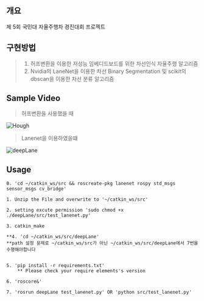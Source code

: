 
## 개요
제 5회 국민대 자율주행차 경진대회 프로젝트

## 구현방법
> 1. 허프변환을 이용한 저성능 임베디드보드를 위한 차선인식 자율주행 알고리즘
> 2. Nvidia의 LaneNet을 이용한 차선 Binary Segmentation 및 scikit의 dbscan을 이용한 차선 분류 알고리즘


## Sample Video
> 허프변환을 사용했을 때

![Hough](./Hough.gif)

> Lanenet을 이용하였을떄

![deepLane](./deepLane.gif)

## Usage
```text
0. 'cd ~/catkin_ws/src && roscreate-pkg lanenet rospy std_msgs sensor_msgs cv_bridge'

1. Unzip the File and overwrite to '~/catkin_ws/src'

2. setting excute permission 'sudo chmod +x ./deepLane/src/test_lanenet.py'

3. catkin_make

**4. 'cd ~/catkin_ws/src/deepLane'
**path 설정 문제로 ~/catkin_ws/src가 아닌 ~/catkin_ws/src/deepLane에서 7번을 수행해야합니다


5. 'pip install -r requirements.txt'
	** Please check your require elements's version

6. 'roscore&'

7. 'rosrun deepLane test_lanenet.py' OR 'python src/test_lanenet.py'
```
